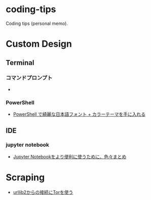 # coding-tips
Coding tips (personal memo).

# Custom Design
## Terminal
### コマンドプロンプト
- 
### PowerShell
- [PowerShell で綺麗な日本語フォント + カラーテーマを手に入れる](https://qiita.com/Maxfield_Walker/items/25caf517f9ffd80b6574)

## IDE
### jupyter notebook
- [Jupyter Notebookをより便利に使うために、色々まとめ](https://qiita.com/ishizakiiii/items/b98bbf8997f039f40058)

# Scraping
- [urllib2からの接続にTorを使う](https://qiita.com/shiraishi_py/items/f5dae616d2deb10f4b12)
